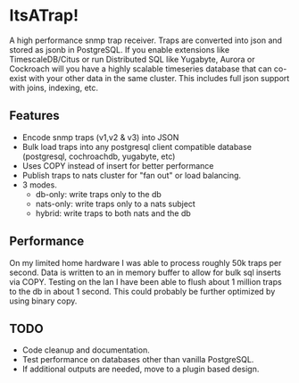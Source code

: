 # ItsATrap!
A high performance snmp trap receiver. Traps are converted into json and stored as jsonb in PostgreSQL. 
If you enable extensions like TimescaleDB/Citus or run Distributed SQL like Yugabyte, Aurora or Cockroach will you have a highly scalable timeseries database that can co-exist with your other data in the same cluster. 
This includes full json support with joins, indexing, etc.

## Features
- Encode snmp traps (v1,v2 & v3) into JSON
- Bulk load traps into any postgresql client compatible database (postgresql, cochroachdb, yugabyte, etc)
- Uses COPY instead of insert for better performance
- Publish traps to nats cluster for "fan out" or load balancing.
- 3 modes. 
    - db-only: write traps only to the db
    - nats-only: write traps only to a nats subject
    - hybrid: write traps to both nats and the db
## Performance
On my limited home hardware I was able to process roughly 50k traps per second. 
Data is written to an in memory buffer to allow for bulk sql inserts via COPY. Testing on the lan I have been able to flush about 1 million traps to the db in about 1 second. This could probably be further optimized by using binary copy.

## TODO
- Code cleanup and documentation.
- Test performance on databases other than vanilla PostgreSQL.
- If additional outputs are needed, move to a plugin based design.
